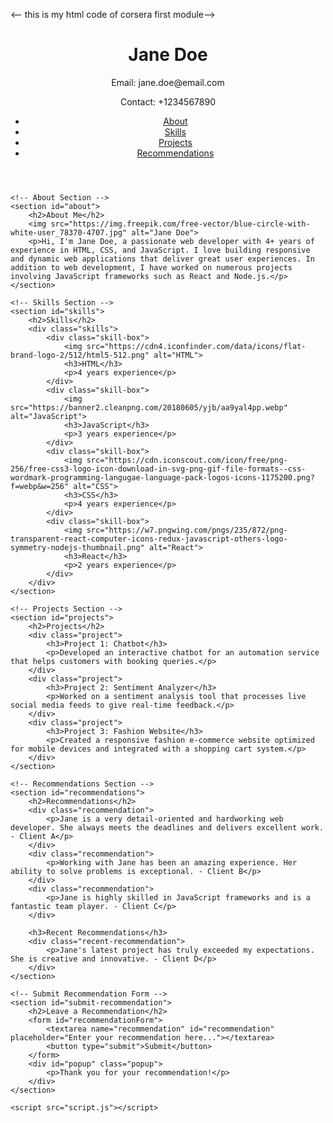 <-- this is my html code of corsera first module--> 
<!DOCTYPE html>
<html lang="en">
<head>
    <meta charset="UTF-8">
    <meta name="viewport" content="width=device-width, initial-scale=1.0">
    <title>Portfolio</title>
    <link rel="stylesheet" href="stylessss.css">
</head>
<body>
    <header>
        <div class="left-header">
            <h1>Jane Doe</h1>
            <p>Email: jane.doe@email.com</p>
            <p>Contact: +1234567890</p>
        </div>
        <nav class="right-header">
            <ul>
                <li><a href="#about">About</a></li>
                <li><a href="#skills">Skills</a></li>
                <li><a href="#projects">Projects</a></li>
                <li><a href="#recommendations">Recommendations</a></li>
            </ul>
        </nav>
    </header>

    <!-- About Section -->
    <section id="about">
        <h2>About Me</h2>
        <img src="https://img.freepik.com/free-vector/blue-circle-with-white-user_78370-4707.jpg" alt="Jane Doe">
        <p>Hi, I'm Jane Doe, a passionate web developer with 4+ years of experience in HTML, CSS, and JavaScript. I love building responsive and dynamic web applications that deliver great user experiences. In addition to web development, I have worked on numerous projects involving JavaScript frameworks such as React and Node.js.</p>
    </section>

    <!-- Skills Section -->
    <section id="skills">
        <h2>Skills</h2>
        <div class="skills">
            <div class="skill-box">
                <img src="https://cdn4.iconfinder.com/data/icons/flat-brand-logo-2/512/html5-512.png" alt="HTML">
                <h3>HTML</h3>
                <p>4 years experience</p>
            </div>
            <div class="skill-box">
                <img src="https://banner2.cleanpng.com/20180605/yjb/aa9yal4pp.webp" alt="JavaScript">
                <h3>JavaScript</h3>
                <p>3 years experience</p>
            </div>
            <div class="skill-box">
                <img src="https://cdn.iconscout.com/icon/free/png-256/free-css3-logo-icon-download-in-svg-png-gif-file-formats--css-wordmark-programming-langugae-language-pack-logos-icons-1175200.png?f=webp&w=256" alt="CSS">
                <h3>CSS</h3>
                <p>4 years experience</p>
            </div>
            <div class="skill-box">
                <img src="https://w7.pngwing.com/pngs/235/872/png-transparent-react-computer-icons-redux-javascript-others-logo-symmetry-nodejs-thumbnail.png" alt="React">
                <h3>React</h3>
                <p>2 years experience</p>
            </div>
        </div>
    </section>

    <!-- Projects Section -->
    <section id="projects">
        <h2>Projects</h2>
        <div class="project">
            <h3>Project 1: Chatbot</h3>
            <p>Developed an interactive chatbot for an automation service that helps customers with booking queries.</p>
        </div>
        <div class="project">
            <h3>Project 2: Sentiment Analyzer</h3>
            <p>Worked on a sentiment analysis tool that processes live social media feeds to give real-time feedback.</p>
        </div>
        <div class="project">
            <h3>Project 3: Fashion Website</h3>
            <p>Created a responsive fashion e-commerce website optimized for mobile devices and integrated with a shopping cart system.</p>
        </div>
    </section>

    <!-- Recommendations Section -->
    <section id="recommendations">
        <h2>Recommendations</h2>
        <div class="recommendation">
            <p>Jane is a very detail-oriented and hardworking web developer. She always meets the deadlines and delivers excellent work. - Client A</p>
        </div>
        <div class="recommendation">
            <p>Working with Jane has been an amazing experience. Her ability to solve problems is exceptional. - Client B</p>
        </div>
        <div class="recommendation">
            <p>Jane is highly skilled in JavaScript frameworks and is a fantastic team player. - Client C</p>
        </div>

        <h3>Recent Recommendations</h3>
        <div class="recent-recommendation">
            <p>Jane's latest project has truly exceeded my expectations. She is creative and innovative. - Client D</p>
        </div>
    </section>

    <!-- Submit Recommendation Form -->
    <section id="submit-recommendation">
        <h2>Leave a Recommendation</h2>
        <form id="recommendationForm">
            <textarea name="recommendation" id="recommendation" placeholder="Enter your recommendation here..."></textarea>
            <button type="submit">Submit</button>
        </form>
        <div id="popup" class="popup">
            <p>Thank you for your recommendation!</p>
        </div>
    </section>

    <script src="script.js"></script>
</body>
</html>
